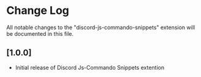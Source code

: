 # Change Log

All notable changes to the "discord-js-commando-snippets" extension will be documented in this file.

## [1.0.0]

- Initial release of Discord Js-Commando Snippets extention